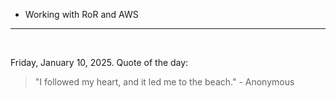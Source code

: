 - Working with RoR and AWS

---

<br>

<!-- quote_marker -->
Friday, January 10, 2025. Quote of the day:

> "I followed my heart, and it led me to the beach." - Anonymous
